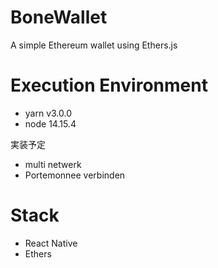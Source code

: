 # BoneWallet

A simple Ethereum wallet using Ethers.js

# Execution Environment

- yarn v3.0.0
- node 14.15.4

実装予定

- multi netwerk
- Portemonnee verbinden

# Stack

- React Native
- Ethers
